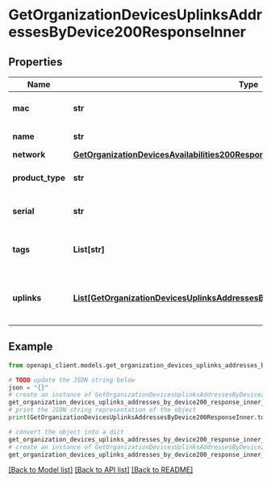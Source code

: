 # GetOrganizationDevicesUplinksAddressesByDevice200ResponseInner


## Properties

Name | Type | Description | Notes
------------ | ------------- | ------------- | -------------
**mac** | **str** | The device MAC address. | [optional] 
**name** | **str** | The device name. | [optional] 
**network** | [**GetOrganizationDevicesAvailabilities200ResponseInnerNetwork**](GetOrganizationDevicesAvailabilities200ResponseInnerNetwork.md) |  | [optional] 
**product_type** | **str** | Device product type. | [optional] 
**serial** | **str** | The device serial number. | [optional] 
**tags** | **List[str]** | List of custom tags for the device. | [optional] 
**uplinks** | [**List[GetOrganizationDevicesUplinksAddressesByDevice200ResponseInnerUplinksInner]**](GetOrganizationDevicesUplinksAddressesByDevice200ResponseInnerUplinksInner.md) | List of device uplink addresses information. | [optional] 

## Example

```python
from openapi_client.models.get_organization_devices_uplinks_addresses_by_device200_response_inner import GetOrganizationDevicesUplinksAddressesByDevice200ResponseInner

# TODO update the JSON string below
json = "{}"
# create an instance of GetOrganizationDevicesUplinksAddressesByDevice200ResponseInner from a JSON string
get_organization_devices_uplinks_addresses_by_device200_response_inner_instance = GetOrganizationDevicesUplinksAddressesByDevice200ResponseInner.from_json(json)
# print the JSON string representation of the object
print(GetOrganizationDevicesUplinksAddressesByDevice200ResponseInner.to_json())

# convert the object into a dict
get_organization_devices_uplinks_addresses_by_device200_response_inner_dict = get_organization_devices_uplinks_addresses_by_device200_response_inner_instance.to_dict()
# create an instance of GetOrganizationDevicesUplinksAddressesByDevice200ResponseInner from a dict
get_organization_devices_uplinks_addresses_by_device200_response_inner_from_dict = GetOrganizationDevicesUplinksAddressesByDevice200ResponseInner.from_dict(get_organization_devices_uplinks_addresses_by_device200_response_inner_dict)
```
[[Back to Model list]](../README.md#documentation-for-models) [[Back to API list]](../README.md#documentation-for-api-endpoints) [[Back to README]](../README.md)


